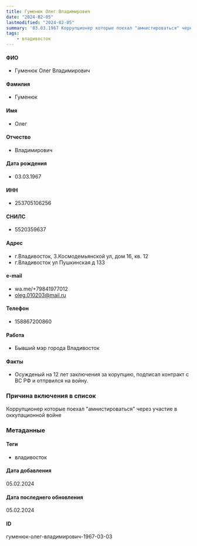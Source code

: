 ```yaml
---
title: Гуменюк Олег Владимирович
date: "2024-02-05"
lastmodified: "2024-02-05"
summary: '03.03.1967 Коррупционер которые поехал "амнистироваться" через участие в оккупационной войне'
tags: 
    - владивосток
---
```

<!--# pp2-->
<!--## Фигурант-->
<!--### Личные данные-->
#### ФИО
- Гуменюк Олег Владимирович
#### Фамилия
- Гуменюк
#### Имя
- Олег
#### Отчество
- Владимирович
#### Дата рождения
- 03.03.1967
#### ИНН
- 253705106256
#### СНИЛС
- 5520359637
#### Адрес
- г.Владивосток, З.Космодемьянской ул, дом 16, кв. 12
- г.Владивосток ул Пушкинская д 133
#### e-mail
- wa.me/+79841977012
- oleg.010203@mail.ru
#### Телефон
- 158867200860
#### Работа
- Бывший мэр города Владивосток
#### Факты
- Осужденый на 12 лет заключения за корупцию, подписал контракт с ВС РФ и отпрвился на войну.
### Причина включения в список
Коррупционер которые поехал "амнистироваться" через участие в оккупационной войне
### Метаданные
#### Теги
- владивосток
#### Дата добавления
05.02.2024
#### Дата последнего обновления
05.02.2024
#### ID
гуменюк-олег-владимирович-1967-03-03
<!--## END;-->
